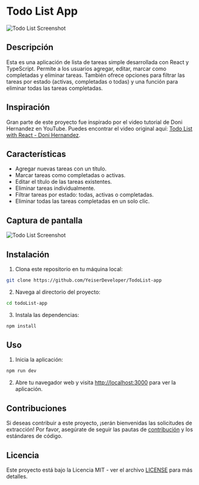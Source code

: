 # Todo List App

![Todo List Screenshot](todo-list-screenshot.png)

## Descripción

Esta es una aplicación de lista de tareas simple desarrollada con React y TypeScript. Permite a los usuarios agregar, editar, marcar como completadas y eliminar tareas. También ofrece opciones para filtrar las tareas por estado (activas, completadas o todas) y una función para eliminar todas las tareas completadas.

## Inspiración

Gran parte de este proyecto fue inspirado por el video tutorial de Doni Hernandez en YouTube. Puedes encontrar el video original aquí: [Todo List with React - Doni Hernandez](https://www.youtube.com/watch?v=8GFmoynezyA).

## Características

- Agregar nuevas tareas con un título.
- Marcar tareas como completadas o activas.
- Editar el título de las tareas existentes.
- Eliminar tareas individualmente.
- Filtrar tareas por estado: todas, activas o completadas.
- Eliminar todas las tareas completadas en un solo clic.

## Captura de pantalla

![Todo List Screenshot](todo-list-screenshot.png)

## Instalación

1. Clona este repositorio en tu máquina local:

```bash
git clone https://github.com/YeiserDeveloper/TodoList-app
```

2. Navega al directorio del proyecto:

```sh
cd todoList-app
```

3. Instala las dependencias:

```sh
npm install
```

## Uso

1. Inicia la aplicación:

```sh
npm run dev
```


2. Abre tu navegador web y visita [http://localhost:3000](http://localhost:3000) para ver la aplicación.

## Contribuciones

Si deseas contribuir a este proyecto, ¡serán bienvenidas las solicitudes de extracción! Por favor, asegúrate de seguir las pautas de [contribución](CONTRIBUTING.md) y los estándares de código.

## Licencia

Este proyecto está bajo la Licencia MIT - ver el archivo [LICENSE](LICENSE) para más detalles.
